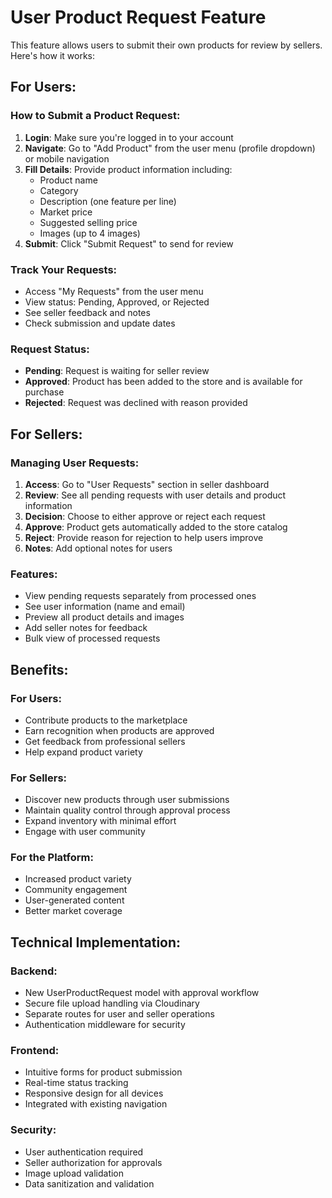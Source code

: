 # User Product Request Feature

This feature allows users to submit their own products for review by sellers. Here's how it works:

## For Users:

### How to Submit a Product Request:
1. **Login**: Make sure you're logged in to your account
2. **Navigate**: Go to "Add Product" from the user menu (profile dropdown) or mobile navigation
3. **Fill Details**: Provide product information including:
   - Product name
   - Category
   - Description (one feature per line)
   - Market price
   - Suggested selling price
   - Images (up to 4 images)
4. **Submit**: Click "Submit Request" to send for review

### Track Your Requests:
- Access "My Requests" from the user menu
- View status: Pending, Approved, or Rejected
- See seller feedback and notes
- Check submission and update dates

### Request Status:
- **Pending**: Request is waiting for seller review
- **Approved**: Product has been added to the store and is available for purchase
- **Rejected**: Request was declined with reason provided

## For Sellers:

### Managing User Requests:
1. **Access**: Go to "User Requests" section in seller dashboard
2. **Review**: See all pending requests with user details and product information
3. **Decision**: Choose to either approve or reject each request
4. **Approve**: Product gets automatically added to the store catalog
5. **Reject**: Provide reason for rejection to help users improve
6. **Notes**: Add optional notes for users

### Features:
- View pending requests separately from processed ones
- See user information (name and email)
- Preview all product details and images
- Add seller notes for feedback
- Bulk view of processed requests

## Benefits:

### For Users:
- Contribute products to the marketplace
- Earn recognition when products are approved
- Get feedback from professional sellers
- Help expand product variety

### For Sellers:
- Discover new products through user submissions
- Maintain quality control through approval process
- Expand inventory with minimal effort
- Engage with user community

### For the Platform:
- Increased product variety
- Community engagement
- User-generated content
- Better market coverage

## Technical Implementation:

### Backend:
- New UserProductRequest model with approval workflow
- Secure file upload handling via Cloudinary
- Separate routes for user and seller operations
- Authentication middleware for security

### Frontend:
- Intuitive forms for product submission
- Real-time status tracking
- Responsive design for all devices
- Integrated with existing navigation

### Security:
- User authentication required
- Seller authorization for approvals
- Image upload validation
- Data sanitization and validation
